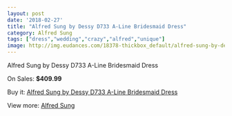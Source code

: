 ```yaml
---
layout: post
date: '2018-02-27'
title: "Alfred Sung by Dessy D733 A-Line Bridesmaid Dress"
category: Alfred Sung
tags: ["dress","wedding","crazy","alfred","unique"]
image: http://img.eudances.com/18378-thickbox_default/alfred-sung-by-dessy-d733-a-line-bridesmaid-dress.jpg
---
```

Alfred Sung by Dessy D733 A-Line Bridesmaid Dress

On Sales: **$409.99**
<a href="https://www.eudances.com/en/alfred-sung/5413-alfred-sung-by-dessy-d733-a-line-bridesmaid-dress.html"><amp-img layout="responsive" width="600" height="600" src="//img.eudances.com/18378-thickbox_default/alfred-sung-by-dessy-d733-a-line-bridesmaid-dress.jpg" alt="Alfred Sung by Dessy D733 A-Line Bridesmaid Dress 0" /></a>
<a href="https://www.eudances.com/en/alfred-sung/5413-alfred-sung-by-dessy-d733-a-line-bridesmaid-dress.html"><amp-img layout="responsive" width="600" height="600" src="//img.eudances.com/18379-thickbox_default/alfred-sung-by-dessy-d733-a-line-bridesmaid-dress.jpg" alt="Alfred Sung by Dessy D733 A-Line Bridesmaid Dress 1" /></a>

Buy it: [Alfred Sung by Dessy D733 A-Line Bridesmaid Dress](https://www.eudances.com/en/alfred-sung/5413-alfred-sung-by-dessy-d733-a-line-bridesmaid-dress.html "Alfred Sung by Dessy D733 A-Line Bridesmaid Dress")

View more: [Alfred Sung](https://www.eudances.com/en/52-alfred-sung "Alfred Sung")